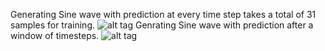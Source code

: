 Generating Sine wave with prediction at every time step takes a total of 31 samples for training.
![alt tag](https://cloud.githubusercontent.com/assets/8409874/21019726/902933f8-bd97-11e6-9970-aa5b424bd600.png)
Genrating Sine wave with prediction after a window of timesteps.
![alt tag](https://cloud.githubusercontent.com/assets/8409874/21019848/070e3040-bd98-11e6-9a0d-cd8badd0ad42.png)

